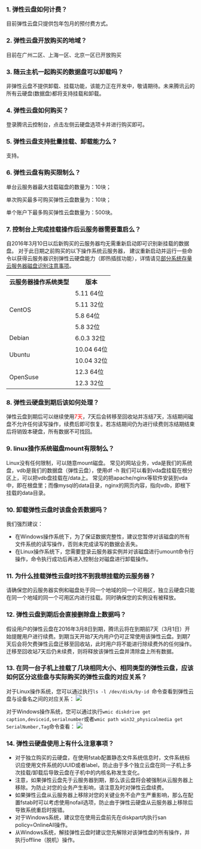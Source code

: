 ### 1. 弹性云盘如何计费？

目前弹性云盘只提供包年包月的预付费方式。

### 2. 弹性云盘开放购买的地域？

目前在广州二区、上海一区、北京一区已开放购买

### 3. 随云主机一起购买的数据盘可以卸载吗？

非弹性云盘不提供卸载、挂载功能，该能力正在开发中，敬请期待。未来腾讯云的所有云硬盘(数据盘)都将支持挂载和卸载。

### 4. 弹性云盘如何购买？

登录腾讯云控制台，点击左侧云硬盘选项卡并进行购买即可。

### 5. 弹性云盘支持批量挂载、卸载能力么？

支持。

### 6. 弹性云盘有购买限制么？

单台云服务器最大挂载磁盘的数量为：10块；

单次购买最多可购买弹性云盘数量为：10块；

单个账户下最多购买弹性云盘数量为：500块。

### 7. 控制台上完成挂载操作后云服务器需要重启么？

自2016年3月10日以后新购买的云服务器均无需重新启动即可识别新挂载的数据盘。
对于此日期之前购买的以下操作系统云服务器， 建议重新启动并运行一些命令以获得云服务器识别弹性云硬盘能力（即热插拔功能），详情请见[部分系统存量云服务器磁盘识别注意事项](http://www.qcloud.com/doc/product/362/%E9%83%A8%E5%88%86%E5%AD%98%E9%87%8F%E4%BA%91%E6%9C%8D%E5%8A%A1%E5%99%A8%E6%97%A0%E6%B3%95%E8%AF%86%E5%88%AB%E5%BC%B9%E6%80%A7%E4%BA%91%E7%9B%98%E7%9A%84%E8%A7%A3%E5%86%B3%E6%96%B9%E6%B3%95)。


<table>
<tbody>
<tr><th>云服务器操作系统类型</th><th>版本</th>
<tr><td rowspan="4">CentOS</td><td>5.11 64位</td>
<tr><td>5.11 32位</td>
<tr><td>5.8 64位</td>
<tr><td>5.8 32位</td>
<tr><td >Debian</td><td>6.0.3 32位</td>
<tr><td rowspan="2">Ubuntu</td><td>10.04 64位</td>
<tr><td>10.04 32位</td>
<tr><td rowspan="2">OpenSuse</td><td>12.3 64位</td>
<tr><td>12.3 32位</td>
</tbody>
</table>
	

### 8. 弹性云硬盘到期后该如何处理？

弹性云盘到期后可以继续使用<font color="red">7天</font>，7天后会转移至回收站并冻结7天，冻结期间磁盘不允许任何读写操作，续费后即可恢复。若冻结期间仍为进行续费则冻结期结束后将销毁本硬盘，所有数据不可找回。

### 9. linux操作系统磁盘mount有限制么？

Linux没有任何限制，可以随意mount磁盘。 
常见的网站业务，vda是我们的系统盘，vdb是我们的数据盘（弹性云盘），使用df -h 我们可以看到vda盘挂载在根分区上，可以把vdb盘挂载在/data上。 
常见的把apache/nginx等软件安装到vda中，即在根盘里；而像mysql的data目录，nginx的网页内容，指向vdb，即根下挂载的data目录。

### 10. 卸载弹性云盘时该盘会丢数据吗？

我们强烈建议： 
- 在Windows操作系统下，为了保证数据完整性，建议您暂停对该磁盘的所有文件系统的读写操作，否则未完成读写的数据会丢失。 
- 在Linux操作系统下，您需要登录云服务器实例并对该磁盘进行umount命令行操作，命令执行成功后再进入控制台对磁盘进行卸载操作。

### 11. 为什么挂载弹性云盘时找不到我想挂载的云服务器？

请确保您的云服务器实例和磁盘处于同一个地域的同一个可用区，独立云硬盘只能在同一个地域的同一个可用区内进行挂载。同时确保您的实例没有被释放。

### 12. 弹性云盘到期后会直接删除盘上数据吗？

假设用户的弹性云盘在2016年3月8日到期，腾讯云将在到期前7天（3月1日）开始提醒用户进行续费。到期当天开始7天内用户仍可正常使用该弹性云盘。到期7天后会将欠费弹性云盘迁移至回收站，此时用户将不能进行除续费外的任何操作。迁移至回收站7天后仍未续费，则将释放该弹性云盘并清除盘上所有数据。

### 13. 在同一台子机上挂载了几块相同大小、相同类型的弹性云盘，应该如何区分这些盘与实际购买的弹性云盘的对应关系？

对于Linux操作系统，您可以通过执行`ls -l /dev/disk/by-id `命令查看到弹性云盘与设备名之间的对应关系：
![](//mccdn.qcloud.com/static/img/56e625dd23adfb78829d34a7e86e9291/image.png)

对于Windows操作系统，您可以通过执行`wmic diskdrive get caption,deviceid,serialnumber`或者`wmic path win32_physicalmedia get SerialNumber,Tag`命令查看：
![](//mccdn.qcloud.com/static/img/205b1060c7bc7446becddee81971c506/image.png)

### 14. 弹性云硬盘使用上有什么注意事项？
- 对于独立购买的云硬盘，在使用fstab配置静态文件系统信息时，文件系统标识应使用文件系统的UUID或者label，防止由于多个独立云盘在同一子机上多次挂载/卸载后导致云盘在子机中的内核名称发生变化。 
- 注意，如果弹性云盘先于云服务器到期，那么该云盘将会被强制从云服务器上移除。为防止对您的业务产生影响，请注意及时对弹性云盘续费。
- 如果弹性云盘从云服务器上移除对您的关键业务不会产生严重影响，那么在配置fstab时可以考虑使用nofail选项，防止由于弹性云硬盘从云服务器上移除后导致系统重启时报错。
- 对于Windows系统，建议您在使用云盘前先在diskpart内执行san policy=OnlineAll操作。
- 从Windows系统，解挂弹性云盘时建议您先解除对该弹性盘的所有操作，并执行offline（脱机）操作。
